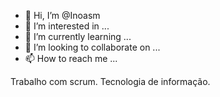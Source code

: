 - 👋 Hi, I’m @Inoasm
- 👀 I’m interested in ...
- 🌱 I’m currently learning ...
- 💞️ I’m looking to collaborate on ...
- 📫 How to reach me ...

<!---
Inoasm/Inoasm is a ✨ special ✨ repository because its `README.md` (this file) appears on your GitHub profile.
You can click the Preview link to take a look at your changes.
--->
Trabalho com scrum. Tecnologia de informação. 
